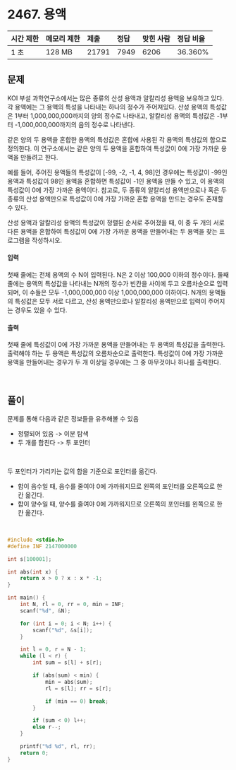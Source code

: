 # 2467. 용액

| 시간 제한 | 메모리 제한 | 제출  | 정답 | 맞힌 사람 | 정답 비율 |
| :-------- | :---------- | :---- | :--- | :-------- | :-------- |
| 1 초      | 128 MB      | 21791 | 7949 | 6206      | 36.360%   |

## 문제

KOI 부설 과학연구소에서는 많은 종류의 산성 용액과 알칼리성 용액을 보유하고 있다. 각 용액에는 그 용액의 특성을 나타내는 하나의 정수가 주어져있다. 산성 용액의 특성값은 1부터 1,000,000,000까지의 양의 정수로 나타내고, 알칼리성 용액의 특성값은 -1부터 -1,000,000,000까지의 음의 정수로 나타낸다.

같은 양의 두 용액을 혼합한 용액의 특성값은 혼합에 사용된 각 용액의 특성값의 합으로 정의한다. 이 연구소에서는 같은 양의 두 용액을 혼합하여 특성값이 0에 가장 가까운 용액을 만들려고 한다.

예를 들어, 주어진 용액들의 특성값이 [-99, -2, -1, 4, 98]인 경우에는 특성값이 -99인 용액과 특성값이 98인 용액을 혼합하면 특성값이 -1인 용액을 만들 수 있고, 이 용액의 특성값이 0에 가장 가까운 용액이다. 참고로, 두 종류의 알칼리성 용액만으로나 혹은 두 종류의 산성 용액만으로 특성값이 0에 가장 가까운 혼합 용액을 만드는 경우도 존재할 수 있다.

산성 용액과 알칼리성 용액의 특성값이 정렬된 순서로 주어졌을 때, 이 중 두 개의 서로 다른 용액을 혼합하여 특성값이 0에 가장 가까운 용액을 만들어내는 두 용액을 찾는 프로그램을 작성하시오.

#### 입력

첫째 줄에는 전체 용액의 수 N이 입력된다. N은 2 이상 100,000 이하의 정수이다. 둘째 줄에는 용액의 특성값을 나타내는 N개의 정수가 빈칸을 사이에 두고 오름차순으로 입력되며, 이 수들은 모두 -1,000,000,000 이상 1,000,000,000 이하이다. N개의 용액들의 특성값은 모두 서로 다르고, 산성 용액만으로나 알칼리성 용액만으로 입력이 주어지는 경우도 있을 수 있다.

#### 출력

첫째 줄에 특성값이 0에 가장 가까운 용액을 만들어내는 두 용액의 특성값을 출력한다. 출력해야 하는 두 용액은 특성값의 오름차순으로 출력한다. 특성값이 0에 가장 가까운 용액을 만들어내는 경우가 두 개 이상일 경우에는 그 중 아무것이나 하나를 출력한다.

<br/>

## 풀이

문제를 통해 다음과 같은 정보들을 유추해볼 수 있음

- 정렬되어 있음 -> 이분 탐색
- 두 개를 합친다 -> 투 포인터

<br/>

두 포인터가 가리키는 값의 합을 기준으로 포인터를 옮긴다.

- 합이 음수일 때, 음수를 줄여야 0에 가까워지므로 왼쪽의 포인터를 오른쪽으로 한 칸 옮긴다.
- 합이 양수일 때, 양수를 줄여야 0에 가까워지므로 오른쪽의 포인터를 왼쪽으로 한 칸 옮긴다.

<br/>

```c
#include <stdio.h>
#define INF 2147000000

int s[100001];

int abs(int x) {
	return x > 0 ? x : x * -1;
}

int main() {
	int N, rl = 0, rr = 0, min = INF;
	scanf("%d", &N);

	for (int i = 0; i < N; i++) {
		scanf("%d", &s[i]);
	}

	int l = 0, r = N - 1;
	while (l < r) {
		int sum = s[l] + s[r];

		if (abs(sum) < min) {
			min = abs(sum);
			rl = s[l]; rr = s[r];

			if (min == 0) break;
		}

		if (sum < 0) l++;
		else r--;
	}

	printf("%d %d", rl, rr);
	return 0;
}
```
